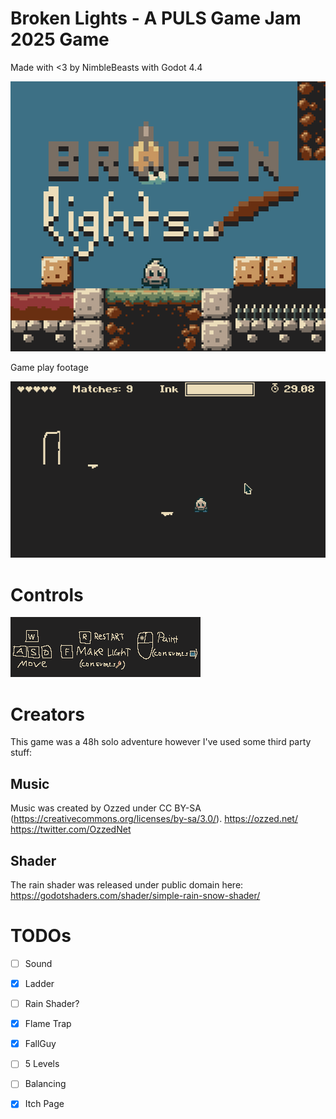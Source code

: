 # Broken Lights - A PULS Game Jam 2025 Game
Made with <3 by NimbleBeasts with Godot 4.4

![](_itch/ItchLogo.png)

Game play footage

![](_itch/game_preview.gif)


# Controls
![Controls](assets/Menu/Help.png)

# Creators

This game was a 48h solo adventure however I've used some third party stuff:

## Music

Music was created by Ozzed under CC BY-SA (https://creativecommons.org/licenses/by-sa/3.0/).
https://ozzed.net/
https://twitter.com/OzzedNet


## Shader

The rain shader was released under public domain here:
https://godotshaders.com/shader/simple-rain-snow-shader/


# TODOs
- [ ] Sound
- [x] Ladder
- [ ] Rain Shader?
- [x] Flame Trap
- [x] FallGuy
- [ ] 5 Levels
- [ ] Balancing
- [x] Itch Page


